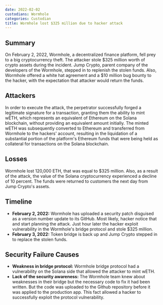 ```yaml
---
date: 2022-02-02
custodians: Wormhole
categories: Custodian
title: Wormhole lost $325 million due to hacker attack
---
```


## Summary

On February 2, 2022, Wormhole, a decentralized finance platform, fell prey to a big cryptocurrency theft. The attacker stole $325 million worth of crypto assets during the incident. Jump Crypto, parent company of the developers of the Wormhole, stepped in to replenish the stolen funds. Also, Wormhole offered a white hat agreement and a $10 million bug bounty to the hacker, with the expectation that attacker would return the funds.

## Attackers

In order to execute the attack, the perpetrator successfully forged a legitimate signature for a transaction, granting them the ability to mint wETH, which represents an equivalent of Ethereum on the Solana blockchain, without providing an equivalent amount initially. The minted wETH was subsequently converted to Ethereum and transferred from Wormhole to the hackers' account, resulting in the liquidation of a substantial portion of the platform's Ethereum funds that were being held as collateral for transactions on the Solana blockchain.

## Losses

Wormhole lost 120,000 ETH, that was equal to $325 million. Also, as a result of the attack, the value of the Solana cryptocurrency experienced a decline of 10 percent. The funds were returned to customers the next day from Jump Crypto's assets.

## Timeline

- **February 2, 2022:** Wormhole has uploaded a security patch disguised as a version number update to its GitHub. Most likely, hacker notice that and start planning the attack. Just hour later the hacker exploit vulnerability in the Wormhole's bridge protocol and stole  $325 million.
- **February 3, 2022:**  Token bridge is back up and Jump Crypto stepped in to replace the stolen funds.

## Security Failure Causes

- **Weakness in bridge protocol:** Wormhole bridge protocol had a vulnerability on the Solana side that allowed the attacker to mint wETH.
- **Lack of the security awareness:** The Wormhole team knew about weaknesses in their bridge but the necessary code to fix it had been written. But the code was uploaded to the Github repository before it was applied to the production app. This fact allowed a hacker to successfully exploit the protocol vulnerability.
